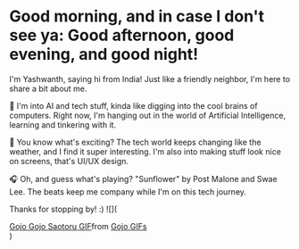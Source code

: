 # Good morning, and in case I don't see ya: Good afternoon, good evening, and good night!

I'm Yashwanth, saying hi from India! Just like a friendly neighbor, I'm here to share a bit about me.

🔭 I'm into AI and tech stuff, kinda like digging into the cool brains of computers. Right now, I'm hanging out in the world of Artificial Intelligence, learning and tinkering with it.

🌱 You know what's exciting? The tech world keeps changing like the weather, and I find it super interesting. I'm also into making stuff look nice on screens, that's UI/UX design.

🎧 Oh, and guess what's playing? "Sunflower" by Post Malone and Swae Lee. The beats keep me company while I'm on this tech journey.

Thanks for stopping by! :)
![](<div class="tenor-gif-embed" data-postid="22565583" data-share-method="host" data-aspect-ratio="1" data-width="100%"><a href="https://tenor.com/view/gojo-gojo-saotoru-jjk-jujutsu-kaisen-gif-22565583">Gojo Gojo Saotoru GIF</a>from <a href="https://tenor.com/search/gojo-gifs">Gojo GIFs</a></div> <script type="text/javascript" async src="https://tenor.com/embed.js"></script>)






